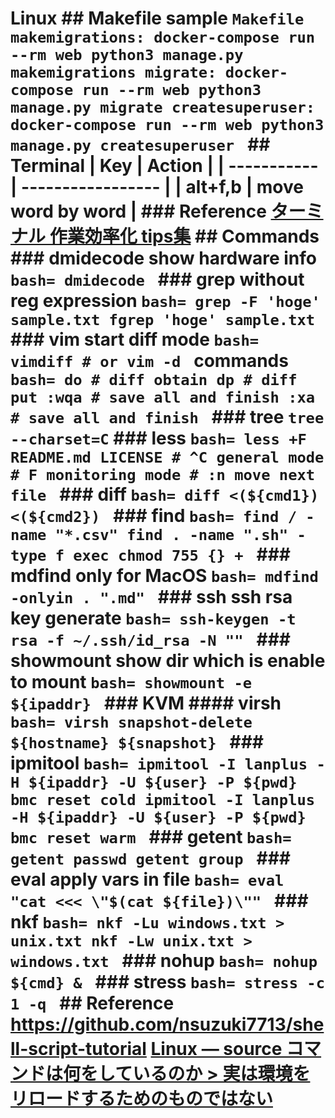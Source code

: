 # Linux ## Makefile sample ```Makefile makemigrations: docker-compose run --rm web python3 manage.py makemigrations migrate: docker-compose run --rm web python3 manage.py migrate createsuperuser: docker-compose run --rm web python3 manage.py createsuperuser ``` ## Terminal | Key | Action | | ----------- | ----------------- | | **alt**+f,b | move word by word | ### Reference [ターミナル 作業効率化 tips集](https://qiita.com/shizuma/items/86470203ac8ea6b4d53f) ## Commands ### dmidecode show hardware info ```bash= dmidecode ``` ### grep without reg expression ```bash= grep -F 'hoge' sample.txt fgrep 'hoge' sample.txt ``` ### vim start diff mode ```bash= vimdiff # or vim -d ``` commands ```bash= do # diff obtain dp # diff put :wqa # save all and finish :xa # save all and finish ``` ### tree ``` tree --charset=C ``` ### less ```bash= less +F README.md LICENSE # ^C general mode # F monitoring mode # :n move next file ``` ### diff ```bash= diff <(${cmd1}) <(${cmd2}) ``` ### find ```bash= find / -name "*.csv" find . -name ".sh" -type f exec chmod 755 {} + ``` ### mdfind only for MacOS ```bash= mdfind -onlyin . ".md" ``` ### ssh ssh rsa key generate ```bash= ssh-keygen -t rsa -f ~/.ssh/id_rsa -N "" ``` ### showmount show dir which is enable to mount ```bash= showmount -e ${ipaddr} ``` ### KVM #### virsh ```bash= virsh snapshot-delete ${hostname} ${snapshot} ``` ### ipmitool ```bash= ipmitool -I lanplus -H ${ipaddr} -U ${user} -P ${pwd} bmc reset cold ipmitool -I lanplus -H ${ipaddr} -U ${user} -P ${pwd} bmc reset warm ``` ### getent ```bash= getent passwd getent group ``` ### eval apply vars in file ```bash= eval "cat <<< \"$(cat ${file})\"" ``` ### nkf ```bash= nkf -Lu windows.txt > unix.txt nkf -Lw unix.txt > windows.txt ``` ### nohup ```bash= nohup ${cmd} & ``` ### stress ```bash= stress -c 1 -q ``` ## Reference <https://github.com/nsuzuki7713/shell-script-tutorial> [Linux — source コマンドは何をしているのか > 実は環境をリロードするためのものではない](https://qiita.com/YumaInaura/items/00437e6ab14d96adb71f)
